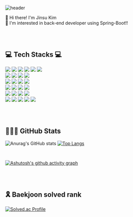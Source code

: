 ![header](https://capsule-render.vercel.app/api?type=waving&color=FFA500&height=200&descAlign=50&fontAlign=50&section=header&text=Hi!+I'm+Jinsu+Kim&fontSize=65&fontColor=2E2E2E&animation=twinkling) 

👋 Hi there! I'm Jinsu Kim <br>
👀 I'm interested in back-end developer using Spring-Boot!!

<br><br>


## 💻 Tech Stacks 💻
<div>
<img src="https://img.shields.io/badge/java-007396?style=for-the-badge&logo=java&logoColor=white"> 
<img src="https://img.shields.io/badge/spring-6DB33F?style=for-the-badge&logo=spring&logoColor=white">
<img src="https://img.shields.io/badge/Spring Boot-6DB33F?style=for-the-badge&logo=spring boot&logoColor=white">
<img src="https://img.shields.io/badge/Spring Security-6DB33F?style=for-the-badge&logo=springsecurity&logoColor=white">
<img src="https://img.shields.io/badge/swagger-85EA2D?style=for-the-badge&logo=swagger&logoColor=white">
<img src="https://img.shields.io/badge/socket.io-%23010101.svg?&style=for-the-badge&logo=socket.io&logoColor=white">
</div>



<div>
<img src="https://img.shields.io/badge/mysql-4479A1?style=for-the-badge&logo=mysql&logoColor=white">
<img src="https://img.shields.io/badge/MariaDB-003545?style=for-the-badge&logo=MariaDB&logoColor=white">
<img src="https://img.shields.io/badge/redis-DC382D?style=for-the-badge&logo=redis&logoColor=white">
<img src="https://img.shields.io/badge/mongodb-%2347A248.svg?&style=for-the-badge&logo=mongodb&logoColor=white" />
</div>

<div>
<img src="https://img.shields.io/badge/Docker-2496ED?style=for-the-badge&logo=Docker&logoColor=white">
<img src="https://img.shields.io/badge/VMware-607078?style=for-the-badge&logo=VMware&logoColor=white">
<img src="https://img.shields.io/badge/Ubuntu-3E95420?style=for-the-badge&logo=Ubuntu&logoColor=white">  
<img src="https://img.shields.io/badge/nginx-%23269539.svg?&style=for-the-badge&logo=nginx&logoColor=white">
</div>

<div>
<img src="https://img.shields.io/badge/GitHub Actions-2088FF?style=for-the-badge&logo=GitHub Actions&logoColor=white">
<img src="https://img.shields.io/badge/AWS EC2-FF9900?style=for-the-badge&logo=Amazon EC2&logoColor=white">
<img src="https://img.shields.io/badge/AWS RDS-527FFF?style=for-the-badge&logo=Amazon RDS&logoColor=white">
<img src="https://img.shields.io/badge/AWS S3-569A31?style=for-the-badge&logo=Amazon S3&logoColor=white">
</div>

<div>
<img src="https://img.shields.io/badge/github-181717?style=for-the-badge&logo=github&logoColor=white">
<img src="https://img.shields.io/badge/git-F05032?style=for-the-badge&logo=git&logoColor=white">
<img src="https://img.shields.io/badge/Notion-000000?style=for-the-badge&logo=Notion&logoColor=white">
<img src="https://img.shields.io/badge/figma-F24E1E?style=for-the-badge&logo=figma&logoColor=white"> 
</div>

<div>
<img src="https://img.shields.io/badge/HTML5-E34F26?style=for-the-badge&logo=HTML5&logoColor=white"> 
<img src="https://img.shields.io/badge/JavaScript-F7DF1E?style=for-the-badge&logo=JavaScript&logoColor=white"> 
<img src="https://img.shields.io/badge/CSS3-1572B6?style=for-the-badge&logo=CSS3&logoColor=white"> 
<img src="https://img.shields.io/badge/jQuery-0769AD?style=for-the-badge&logo=jQuery&logoColor=white"> 
<img src="https://img.shields.io/badge/Bootstrap-7952B3?style=for-the-badge&logo=Bootstrap&logoColor=white"> 
</div>

<br/><br/>

## 👨🏻‍💻 GitHub Stats
![Anurag's GitHub stats](https://github-readme-stats.vercel.app/api?username=dgjinsu&show_icons=true&theme=radical)
[![Top Langs](https://github-readme-stats.vercel.app/api/top-langs/?username=dgjinsu&layout=compact)](https://github.com/delay-100/github-readme-stats)

<br>

[![Ashutosh's github activity graph](https://github-readme-activity-graph.vercel.app/graph?username=dgjinsu&theme=react)](https://github.com/ashutosh00710/github-readme-activity-graph)

<br/><br/>

## 🎗️ Baekjoon solved rank
[![Solved.ac Profile](http://mazassumnida.wtf/api/v2/generate_badge?boj=kimjinsu3206)](https://solved.ac/백준아이디/)

<!--
**dgjinsu/dgjinsu** is a ✨ _special_ ✨ repository because its `README.md` (this file) appears on your GitHub profile.

Here are some ideas to get you started: 

- 🔭 I’m currently working on ...
- 🌱 I’m currently learning ...
- 👯 I’m looking to collaborate on ...
- 🤔 I’m looking for help with ...
- 💬 Ask me about ...
- 📫 How to reach me: ...
- 😄 Pronouns: ...
- ⚡ Fun fact: ...
-->
